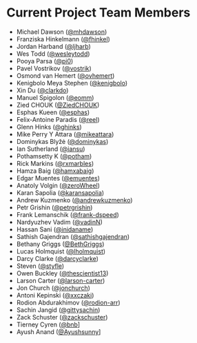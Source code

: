 # Current Project Team Members

* Michael Dawson ([@mhdawson](https://github.com/mhdawson))
* Franziska Hinkelmann ([@fhinkel](https://github.com/fhinkel))
* Jordan Harband ([@ljharb](https://github.com/ljharb))
* Wes Todd ([@wesleytodd](https://github.com/wesleytodd))
* Pooya Parsa ([@pi0](https://github.com/pi0))
* Pavel Vostrikov ([@vostrik](https://github.com/vostrik))
* Osmond van Hemert ([@ovhemert](https://github.com/ovhemert))
* Kenigbolo Meya Stephen ([@kenigbolo](https://github.com/kenigbolo))
* Xin Du ([@clarkdo](https://github.com/clarkdo))
* Manuel Spigolon ([@eomm](https://github.com/Eomm))
* Zied CHOUK ([@ZiedCHOUK](https://github.com/ZiedCHOUK))
* Esphas Kueen ([@esphas](https://github.com/esphas))
* Felix-Antoine Paradis ([@reel](https://github.com/reel))
* Glenn Hinks ([@ghinks](https://github.com/ghinks))
* Mike Perry Y Attara ([@mikeattara](https://github.com/mikeattara))
* Dominykas Blyžė ([@dominykas](https://github.com/dominykas))
* Ian Sutherland ([@iansu](https://github.com/iansu))
* Pothamsetty K ([@potham](https://github.com/potham))
* Rick Markins ([@rxmarbles](https://github.com/rxmarbles))
* Hamza Baig ([@hamxabaig](https://github.com/hamxabaig))
* Edgar Muentes ([@emuentes](https://github.com/emuentes))
* Anatoly Volgin ([@zeroWheel](https://github.com/zeroWheel))
* Karan Sapolia ([@karansapolia](https://github.com/karansapolia))
* Andrew Kuzmenko ([@andrewkuzmenko](https://github.com/andrewkuzmenko))
* Petr Grishin ([@petrgrishin](https://github.com/petrgrishin))
* Frank Lemanschik ([@frank-dspeed](https://github.com/frank-dspeed))
* Nardyuzhev Vadim ([@vadinN](https://github.com/vadinN))
* Hassan Sani ([@inidaname](https://github.com/inidaname))
* Sathish Gajendran ([@sathishgajendran](https://github.com/sathishgajendran))
* Bethany Griggs ([@BethGriggs](https://github.com/bethgriggs))
* Lucas Holmquist ([@lholmquist](https://github.com/lholmquist))
* Darcy Clarke ([@darcyclarke](https://github.com/darcyclarke))
* Steven ([@styfle](https://github.com/styfle))
* Owen Buckley ([@thescientist13](https://github.com/thescientist13))
* Larson Carter ([@larson-carter](https://github.com/larson-carter))
* Jon Church ([@jonchurch](https://github.com/jonchurch))
* Antoni Kepinski ([@xxczaki](https://github.com/xxczaki))
* Rodion Abdurakhimov ([@rodion-arr](https://github.com/rodion-arr))
* Sachin Jangid ([@gittysachin](https://github.com/gittysachin))
* Zack Schuster ([@zackschuster](https://github.com/zackschuster))
* Tierney Cyren ([@bnb](https://github.com/bnb)]
* Ayush Anand ([@Ayushsunny](https://github.com/Ayushsunny)]
